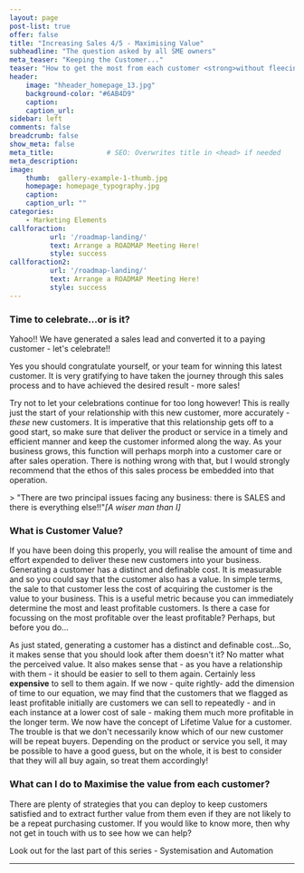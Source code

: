 ```yaml
---
layout: page
post-list: true
offer: false
title: "Increasing Sales 4/5 - Maximising Value"
subheadline: "The question asked by all SME owners"
meta_teaser: "Keeping the Customer..."
teaser: "How to get the most from each customer <strong>without fleecing them!!</strong>"
header:
    image: "hheader_homepage_13.jpg"
    background-color: "#6AB4D9"
    caption:
    caption_url:
sidebar: left
comments: false
breadcrumb: false
show_meta: false
meta_title:             # SEO: Overwrites title in <head> if needed
meta_description:      
image:
    thumb:  gallery-example-1-thumb.jpg
    homepage: homepage_typography.jpg
    caption:
    caption_url: ""
categories:
    - Marketing Elements
callforaction:
          url: '/roadmap-landing/'
          text: Arrange a ROADMAP Meeting Here!
          style: success
callforaction2:
          url: '/roadmap-landing/'
          text: Arrange a ROADMAP Meeting Here!
          style: success
---
```

### Time to celebrate...or is it?
Yahoo!! We have generated a sales lead and converted it to a paying customer - let's celebrate!!

<p>Yes you should congratulate yourself, or your team for winning this latest customer.  It is very gratifying to have taken the journey through this sales process and to have achieved the desired result - more sales!</p>

<p>Try not to let your celebrations continue for too long however!  This is really just the start of your relationship with this new customer, more accurately - <i>these</i> new customer<i>s</i>. It is imperative that this relationship gets off to a good start, so make sure that deliver the product or service in a timely and efficient manner and keep the customer informed along the way.  As your business grows, this function will perhaps morph into a customer care or after sales operation.  There is nothing wrong with that, but I would strongly recommend that the ethos of this sales process be embedded into that operation.</p>
> <span class="teaser">"There are two principal issues facing any business: there is SALES and there is everything else!!"</span><cite>[A wiser man than I]</cite>


### What is Customer Value?
If you have been doing this properly, you will realise the amount of time and effort expended to deliver these new customers into your business.  Generating a customer has a distinct and definable cost. It is measurable and so you could say that the customer also has a value.  In simple terms, the sale to that customer less the cost of acquiring the customer is the value to your business.  This is a useful metric because you can immediately determine the most and least profitable customers.  Is there a case for focussing on the most profitable over the least profitable? Perhaps, but before you do...
<p>As just stated, generating a customer has a distinct and definable cost...So, it makes sense that you should look after them doesn't it? No matter what the perceived value.  It also makes sense that - as you have a relationship with them - it should be easier to sell to them again.  Certainly less <strong>expensive</strong> to sell to them again.  If we now - quite rightly- add the dimension of time to our equation, we may find that the customers that we flagged as least profitable initially are customers we can sell to repeatedly - and in each instance at a lower cost of sale - making them much more profitable in the longer term.  We now have the concept of Lifetime Value for a customer.  The trouble is that we don't necessarily know which of our new customer will be repeat buyers.  Depending on the product or service you sell, it may be possible to have a good guess, but on the whole, it is best to consider that they will all buy again, so treat them accordingly!</p>

### What can I do to Maximise the value from each customer?
There are plenty of strategies that you can deploy to keep customers satisfied and to extract further value from them even if they are not likely to be a repeat purchasing customer.  If you would like to know more, then why not get in touch with us to see how we can help?

<p>Look out for the last part of this series - Systemisation and Automation

<hr>
